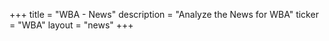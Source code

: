 +++
title = "WBA - News"
description = "Analyze the News for WBA"
ticker = "WBA"
layout = "news"
+++

